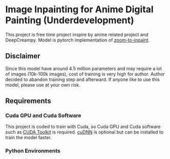 # Image Inpainting for Anime Digital Painting (Underdevelopment)

This project is free time project inspire by anime related project and DeepCreampy. Model is pytorch implementation of [zoom-to-inpaint](https://github.com/google/zoom-to-inpaint).

## Disclaimer

Since this model have around 4.5 million parameters and may require a lot of images (10k-100k images), cost of training is very high for author. Author decided to abandon training step and afterward. If anyone like to use this model, please use at your own risk.

## Requirements

### Cuda GPU and Cuda Software

This project is coded to train with Cuda, so Cuda GPU and Cuda software such as [CUDA Toolkit](https://developer.nvidia.com/cuda-toolkit) is required. [cuDNN](https://developer.nvidia.com/cudnn) is optional but can be installed to train the model faster.

### Python Environments

